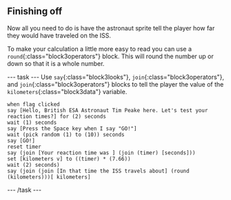 ## Finishing off

Now all you need to do is have the astronaut sprite tell the player how far they would have traveled on the ISS.

To make your calculation a little more easy to read you can use a `round`{:class="block3operators"} block. This will round the number up or down so that it is a whole number.

--- task ---
Use `say`{:class="block3looks"}, `join`{:class="block3operators"}, and `join`{:class="block3operators"} blocks to tell the player the value of the `kilometers`{:class="block3data"} variable.
```blocks3
when flag clicked
say [Hello, British ESA Astronaut Tim Peake here. Let's test your reaction times?] for (2) seconds
wait (1) seconds
say [Press the Space key when I say "GO!"]
wait (pick random (1) to (10)) seconds
say [GO!]
reset timer
say (join [Your reaction time was ] (join (timer) [seconds]))
set [kilometers v] to ((timer) * (7.66))
wait (2) seconds)
say (join (join [In that time the ISS travels about] (round (kilometers)))[ kilometers]
```
--- /task ---



